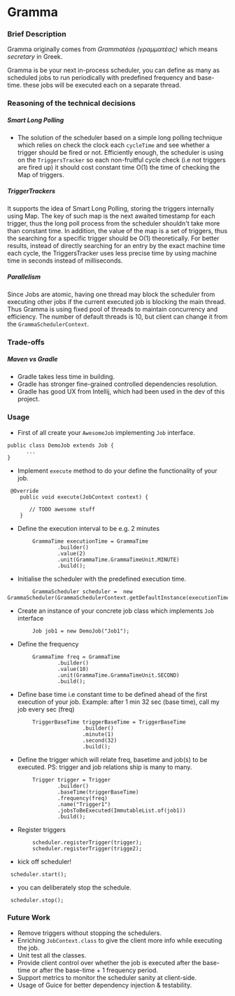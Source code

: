 # Gramma
### Brief Description
Gramma originally comes from *Grammatéas (γραμματέας)* which means *secretary* in Greek.

Gramma is be your next in-process scheduler, you can define as many as scheduled jobs to run periodically with predefined frequency and base-time.
these jobs will be executed each on a separate thread.

### Reasoning of the technical decisions
##### Smart Long Polling
- The solution of the scheduler based on a simple long polling technique which relies on check the clock each `cycleTime` and see whether a trigger should be fired or not.
Efficiently enough, the scheduler is using on the `TriggersTracker` so each non-fruitful cycle check (i.e not triggers are fired up) it should cost constant time O(1) the time of checking the Map of triggers.

##### TriggerTrackers
It supports the idea of Smart Long Polling, storing the triggers internally using Map. The key of such map is the next awaited timestamp for each trigger, thus the long poll process from the scheduler shouldn't take more than constant time.
In addition, the value of the map is a set of triggers, thus the searching for a specific trigger should be O(1) theoretically.
For better results, instead of directly searching for an entry by the exact machine time each cycle, the TriggersTracker uses less precise time by using machine time in seconds instead of milliseconds.    

##### Parallelism 
Since Jobs are atomic, having one thread may block the scheduler from executing other jobs if the current executed job is blocking the main thread. Thus Gramma is using fixed pool of threads to maintain concurrency and efficiency. The number of default threads is 10, but client can change it from the `GrammaSchedulerContext`. 
  
### Trade-offs
##### Maven vs Gradle
- Gradle takes less time in building.
- Gradle has stronger fine-grained controlled dependencies resolution.
- Gradle has good UX from Intellij, which had been used in the dev of this project.
 

### Usage

- First of all create your `AwesomeJob` implementing `Job` interface.
````
public class DemoJob extends Job {
      ...
}
````

- Implement `execute` method to do your define the functionality of your job.
````
 @Override
    public void execute(JobContext context) { 
     
       // TODO awesome stuff
    }
````

- Define the execution interval to be e.g. 2 minutes
````
        GrammaTime executionTime = GrammaTime
                .builder()
                .value(2)
                .unit(GrammaTime.GrammaTimeUnit.MINUTE)
                .build();
````

- Initialise the scheduler with the predefined execution time.
````
        GrammaScheduler scheduler =  new GrammaScheduler(GrammaSchedulerContext.getDefaultInstance(executionTime));
````
- Create an instance of your concrete job class which implements `Job` interface
````
        Job job1 = new DemoJob("Job1");
````
- Define the frequency
````
        GrammaTime freq = GrammaTime
                .builder()
                .value(10)
                .unit(GrammaTime.GrammaTimeUnit.SECOND)
                .build();
````
- Define base time i.e constant time to be defined ahead of the first execution of your job. Example: after 1 min 32 sec (base time), call my job every sec (freq)
````
        TriggerBaseTime triggerBaseTime = TriggerBaseTime
                        .builder()
                        .minute(1)
                        .second(32)
                        .build();
````
- Define the trigger which will relate freq, basetime and job(s) to be executed.
PS: trigger and job relations ship is many to many.
```` 
        Trigger trigger = Trigger
                .builder()
                .baseTime(triggerBaseTime)
                .frequency(freq)
                .name("Trigger1")
                .jobsToBeExecuted(ImmutableList.of(job1))
                .build();
````  
 - Register triggers
```` 
        scheduler.registerTrigger(trigger);
        scheduler.registerTrigger(trigge2);
````         
- kick off scheduler!
```` 
 scheduler.start();
```` 


- you can deliberately stop the schedule.
```` 
 scheduler.stop();
```` 

### Future Work
- Remove triggers without stopping the schedulers.
- Enriching `JobContext.class` to give the client more info while executing the job.
- Unit test all the classes.
- Provide client control over whether the job is executed after the base-time or after the base-time + 1 frequency period.
- Support metrics to monitor the scheduler sanity at client-side. 
- Usage of Guice for better dependency injection & testability.
